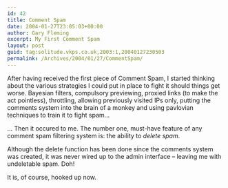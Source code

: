 ```yaml
---
id: 42
title: Comment Spam
date: 2004-01-27T23:05:03+00:00
author: Gary Fleming
excerpt: My First Comment Spam
layout: post
guid: tag:solitude.vkps.co.uk,2003:1,20040127230503
permalink: /Archives/2004/01/27/CommentSpam/
---
```

After having received the first piece of Comment Spam, I started thinking about the various strategies I could put in place to fight it should things get worse. Bayesian filters, compulsory previewing, proxied links (to make the act pointless), throttling, allowing previously visited IPs only, putting the comments system into the brain of a monkey and using pavlovian techniques to train it to fight spam&#8230;

&#8230; Then it occured to me. The number one, must-have feature of any comment spam filtering system is: the ability to _delete spam_.

Although the delete function has been done since the comments system was created, it was never wired up to the admin interface &#8211; leaving me with undeletable spam. Doh!

It is, of course, hooked up now.